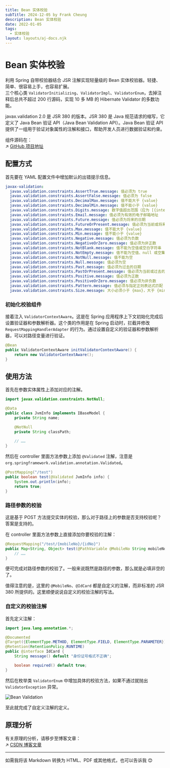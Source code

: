 ```yaml
---
title: Bean 实体校验
subTitle: 2024-12-05 by Frank Cheung
description: Bean 实体校验
date: 2022-01-05
tags:
  - 实体校验
layout: layouts/aj-docs.njk
---
```



# Bean 实体校验

利用 Spring 自带校验器结合 JSR 注解实现轻量级的 Bean 实体校验器。轻捷、简单、很容易上手，也容易扩展。  
三个核心类 `ValidatorInitializing`、`ValidatorImpl`、`ValidatorEnum`，去掉注释后总共不超过 200 行源码，实现 10 多 MB 的 Hibernate Validator 的多数功能。

<div class="ref">
    <span class="c">javax.validation</span> 2.0 是 JSR 380 的版本。JSR 380 是 Java 规范请求的缩写，它定义了 Java Bean 验证 API（Java Bean Validation API）。Java Bean 验证 API 提供了一组用于验证对象属性的注解和接口，帮助开发人员进行数据验证和约束。
</div>

组件源码在：  
↗ [GitHub 项目地址](https://gitcode.com/zhangxin09/aj-framework/tree/master/aj-framework/src/main/java/com/ajaxjs/springboot/validator)

## 配置方式

首先要在 YAML 配置文件中增加默认的出错提示信息。

```yaml
javax-validation:
  javax.validation.constraints.AssertTrue.message: 值必须为 true
  javax.validation.constraints.AssertFalse.message: 值必须为 false
  javax.validation.constraints.DecimalMax.message: 值不能大于 {value}
  javax.validation.constraints.DecimalMin.message: 值不能小于 {value}
  javax.validation.constraints.Digits.message: 数字值超出范围（应为 [{integer} digits].[{fraction} digits]）
  javax.validation.constraints.Email.message: 值必须为有效的电子邮箱地址
  javax.validation.constraints.Future.message: 值必须为将来的日期
  javax.validation.constraints.FutureOrPresent.message: 值必须为当前或将来的日期
  javax.validation.constraints.Max.message: 值不能大于 {value}
  javax.validation.constraints.Min.message: 值不能小于 {value}
  javax.validation.constraints.Negative.message: 值必须为负数
  javax.validation.constraints.NegativeOrZero.message: 值必须为非正数
  javax.validation.constraints.NotBlank.message: 值不能为空值或空白字符串
  javax.validation.constraints.NotEmpty.message: 值不能为空值、null 或空集合
  javax.validation.constraints.NotNull.message: 值不能为空
  javax.validation.constraints.Null.message: 值必须为空
  javax.validation.constraints.Past.message: 值必须为过去的日期
  javax.validation.constraints.PastOrPresent.message: 值必须为当前或过去的日期
  javax.validation.constraints.Positive.message: 值必须为正数
  javax.validation.constraints.PositiveOrZero.message: 值必须为非负数
  javax.validation.constraints.Pattern.message: 值必须与指定正则表达式匹配
  javax.validation.constraints.Size.message: 大小必须小于 {max}，大于 {min}
```

### 初始化校验组件

接着注入 `ValidatorContextAware`。这是在 Spring 应用程序上下文初始化完成后设置验证器和参数解析器。这个类的作用是在 Spring 启动时，拦截并修改 `RequestMappingHandlerAdapter` 的行为。通过设置自定义的验证器和参数解析器，可以对路径变量进行验证。

```java
@Bean
public ValidatorContextAware initValidatorContextAware() {
    return new ValidatorContextAware();
}
```

## 使用方法

首先在参数实体属性上添加对应的注解。

```java
import javax.validation.constraints.NotNull;

@Data
public class JvmInfo implements IBaseModel {
    private String name;

    @NotNull
    private String classPath;
    
    // ……
}
```

然后在 controller 里面方法参数上添加 `@Validated` 注解，注意是 `org.springframework.validation.annotation.Validated`。

```java
@PostMapping("/test")
public boolean test(@Validated JvmInfo info) {
    System.out.println(info);
    return true;
}
```

### 路径参数的校验

这是基于 POST 方法提交实体的校验，那么对于路径上的参数是否支持校验呢？答案是支持的。

在 controller 里面方法参数上直接添加你要校验的注解：

```java
@RequestMapping("/test/{mobileNo}/{idNo}")
public Map<String, Object> test(@PathVariable @MobileNo String mobileNo, @PathVariable @IdCard String idNo) { 
    // ……
}
```

便可完成对路径参数的校验了。一般来说既然是路径的参数，那么就是必填非空的了。

值得注意的是，这里的 `@MobileNo`、`@IdCard` 都是自定义的注解，而非标准的 JSR 380 所提供的。这里顺便说说自定义的校验注解的写法。

### 自定义的校验注解

首先定义注解：

```java
import java.lang.annotation.*;

@Documented
@Target({ElementType.METHOD, ElementType.FIELD, ElementType.PARAMETER})
@Retention(RetentionPolicy.RUNTIME)
public @interface IdCard {
    String message() default "身份证号格式不正确";

    boolean required() default true;
}
```

然后在枚举类 `ValidatorEnum` 中增加具体的校验方法，如果不通过就抛出 `ValidatorException` 异常。

![Bean Validation](../../../asset/aj-docs/bean-v.png)

至此就完成了自定义注解的定义。

## 原理分析

有关原理的分析，请移步至博客文章：  
↗ [CSDN 博客文章](https://zhangxin.blog.csdn.net/article/details/132255031)

--- 

如需我将该 Markdown 转换为 HTML、PDF 或其他格式，也可以告诉我 😊